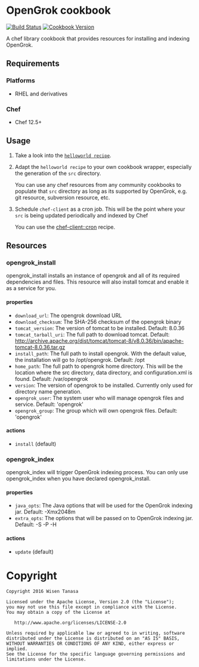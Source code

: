 # OpenGrok cookbook

[![Build Status](https://travis-ci.org/ceilfors/cookbook-opengrok.svg?branch=master)](https://travis-ci.org/ceilfors/cookbook-opengrok)
[![Cookbook Version](https://img.shields.io/cookbook/v/opengrok.svg)](https://supermarket.chef.io/cookbooks/opengrok)

A chef library cookbook that provides resources for installing and indexing OpenGrok.

## Requirements

### Platforms

- RHEL and derivatives

### Chef

- Chef 12.5+

## Usage

1. Take a look into the [`helloworld recipe`](test/fixtures/cookbooks/opengrok_test/recipes/helloworld.rb).
2. Adapt the `helloworld recipe` to your own cookbook wrapper, especially the generation of the `src` directory.

    You can use any chef resources from any community cookbooks to populate that `src` directory as long as its supported by OpenGrok, e.g. git resource, subversion resource, etc. 

3. Schedule `chef-client` as a cron job. This will be the point where your `src` is being updated periodically and indexed by Chef

    You can use the [chef-client::cron](https://github.com/chef-cookbooks/chef-client#cron) recipe.

## Resources

### opengrok_install

opengrok_install installs an instance of opengrok and all of its required dependencies
and files. This resource will also install tomcat and enable it as a service for you.

#### properties

- `download_url`: The opengrok download URL
- `download_checksum`: The SHA-256 checksum of the opengrok binary
- `tomcat_version`: The version of tomcat to be installed. Default: 8.0.36
- `tomcat_tarball_uri`: The full path to download tomcat. Default: http://archive.apache.org/dist/tomcat/tomcat-8/v8.0.36/bin/apache-tomcat-8.0.36.tar.gz
- `install_path`: The full path to install opengrok. With the default value, the installation will go to /opt/opengrok. Default: /opt
- `home_path`: The full path to opengrok home directory. This will be the location where the src directory, data directory, and configuration.xml is found. Default: /var/opengrok
- `version`: The version of opengrok to be installed. Currently only used for directory name generation.
- `opengrok_user`: The system user who will manage opengrok files and service. Default: 'opengrok'
- `opengrok_group`: The group which will own opengrok files. Default: 'opengrok'

#### actions

- `install` (default)

### opengrok_index

opengrok_index will trigger OpenGrok indexing process. You can only use opengrok_index when you have declared opengrok_install.

#### properties

- `java_opts`: The Java options that will be used for the OpenGrok indexing jar. Default: -Xmx2048m
- `extra_opts`: The options that will be passed on to OpenGrok indexing jar. Default: -S -P -H

#### actions

- `update` (default)

# Copyright

```text
Copyright 2016 Wisen Tanasa

Licensed under the Apache License, Version 2.0 (the "License");
you may not use this file except in compliance with the License.
You may obtain a copy of the License at

   http://www.apache.org/licenses/LICENSE-2.0

Unless required by applicable law or agreed to in writing, software
distributed under the License is distributed on an "AS IS" BASIS,
WITHOUT WARRANTIES OR CONDITIONS OF ANY KIND, either express or implied.
See the License for the specific language governing permissions and
limitations under the License.
```
